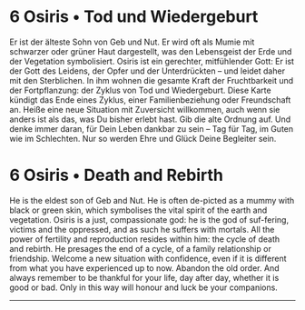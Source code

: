 # 6 Osiris • Tod und Wiedergeburt

Er ist der älteste Sohn von Geb und Nut. Er wird oft als Mumie mit schwarzer oder grüner Haut dargestellt, was den Lebensgeist der Erde und der Vegetation symbolisiert. Osiris ist ein gerechter, mitfühlender Gott: Er ist der Gott des Leidens, der Opfer und der Unterdrückten – und leidet daher mit den Sterblichen. In ihm wohnen die gesamte Kraft der Fruchtbarkeit und der Fortpflanzung: der Zyklus von Tod und Wiedergeburt. Diese Karte kündigt das Ende eines Zyklus, einer Familienbeziehung oder Freundschaft an. Heiße eine neue Situation mit Zuversicht willkommen, auch wenn sie anders ist als das, was Du bisher erlebt hast. Gib die alte Ordnung auf. Und denke immer daran, für Dein Leben dankbar zu sein – Tag für Tag, im Guten wie im Schlechten. Nur so werden Ehre und Glück Deine Begleiter sein.

# 6 Osiris • Death and Rebirth

He  is  the  eldest  son  of  Geb  and  Nut.  He  is  often  de-picted  as  a  mummy  with  black  or  green  skin,  which symbolises  the  vital  spirit  of  the  earth  and  vegetation. Osiris is a just, compassionate god: he  is the  god of  suf-fering, victims and the oppressed, and as such  he suffers with  mortals. All the  power of  fertility and  reproduction resides  within  him:  the  cycle of death  and  rebirth. He presages  the  end  of a  cycle, of  a  family  relationship or friendship.  Welcome  a  new  situation  with  confidence, even if  it is different from what you have experienced up to  now.  Abandon  the  old  order.  And  always remember to be thankful for  your  life, day after day, whether it  is good or  bad.  Only  in  this way will  honour  and  luck  be your companions.

------


